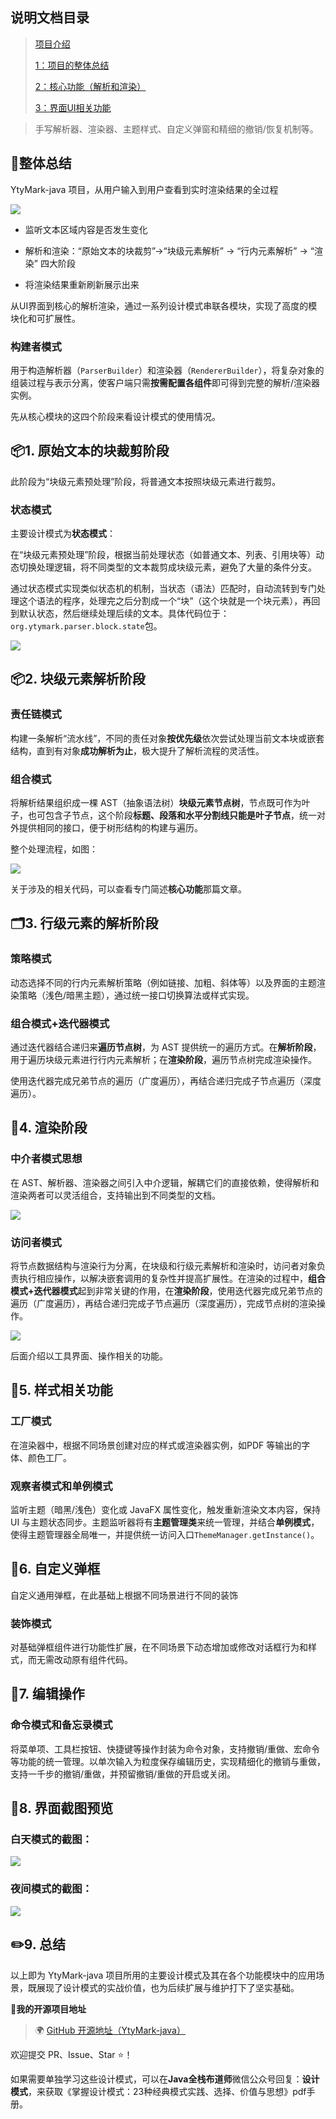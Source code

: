 
## 说明文档目录

> [项目介绍](../README.md)
>
> [1：项目的整体总结](./1：项目的整体总结.md)
>
> [2：核心功能（解析和渲染）](./2：核心功能（解析和渲染）.md)
>
> [3：界面UI相关功能](./3：界面UI相关功能.md)


> 手写解析器、渲染器、主题样式、自定义弹窗和精细的撤销/恢复机制等。

## 📌整体总结

YtyMark-java 项目，从用户输入到用户查看到实时渲染结果的全过程

![](..\image\文本处理流程.jpg)

- 监听文本区域内容是否发生变化

- 解析和渲染：“原始文本的块裁剪”→“块级元素解析” → “行内元素解析” → “渲染” 四大阶段

- 将渲染结果重新刷新展示出来

从UI界面到核心的解析渲染，通过一系列设计模式串联各模块，实现了高度的模块化和可扩展性。

### 构建者模式

用于构造解析器（`ParserBuilder`）和渲染器（`RendererBuilder`），将复杂对象的组装过程与表示分离，使客户端只需**按需配置各组件**即可得到完整的解析/渲染器实例。

先从核心模块的这四个阶段来看设计模式的使用情况。

## 📦1. 原始文本的块裁剪阶段

此阶段为“块级元素预处理”阶段，将普通文本按照块级元素进行裁剪。

### 状态模式

主要设计模式为**状态模式**：

在“块级元素预处理”阶段，根据当前处理状态（如普通文本、列表、引用块等）动态切换处理逻辑，将不同类型的文本裁剪成块级元素，避免了大量的条件分支。

通过状态模式实现类似状态机的机制，当状态（语法）匹配时，自动流转到专门处理这个语法的程序，处理完之后分割成一个“块”（这个块就是一个块元素），再回到默认状态，然后继续处理后续的文本。具体代码位于：`org.ytymark.parser.block.state`包。

![](..\image\状态流转.jpg)

## 📦2. 块级元素解析阶段

### 责任链模式

构建一条解析“流水线”，不同的责任对象**按优先级**依次尝试处理当前文本块或嵌套结构，直到有对象**成功解析为止**，极大提升了解析流程的灵活性。

### 组合模式

将解析结果组织成一棵 AST（抽象语法树）**块级元素节点树**，节点既可作为叶子，也可包含子节点，这个阶段**标题、段落和水平分割线只能是叶子节点**，统一对外提供相同的接口，便于树形结构的构建与遍历。

整个处理流程，如图：

![](..\image\责任链处理流程.jpg)

关于涉及的相关代码，可以查看专门简述**核心功能**那篇文章。

## 🗂3. 行级元素的解析阶段

### 策略模式

动态选择不同的行内元素解析策略（例如链接、加粗、斜体等）以及界面的主题渲染策略（浅色/暗黑主题），通过统一接口切换算法或样式实现。

### 组合模式+迭代器模式

通过迭代器结合递归来**遍历节点树**，为 AST 提供统一的遍历方式。在**解析阶段**，用于遍历块级元素进行行内元素解析；在**渲染阶段**，遍历节点树完成渲染操作。

使用迭代器完成兄弟节点的遍历（广度遍历），再结合递归完成子节点遍历（深度遍历）。

## 🧩4. 渲染阶段

### 中介者模式思想

在 AST、解析器、渲染器之间引入中介逻辑，解耦它们的直接依赖，使得解析和渲染两者可以灵活组合，支持输出到不同类型的文档。

![](..\image\解析和渲染解耦图.jpg)

### 访问者模式

将节点数据结构与渲染行为分离，在块级和行级元素解析和渲染时，访问者对象负责执行相应操作，以解决嵌套调用的复杂性并提高扩展性。在渲染的过程中，**组合模式+迭代器模式**起到非常关键的作用，在**渲染阶段**，使用迭代器完成兄弟节点的遍历（广度遍历），再结合递归完成子节点遍历（深度遍历），完成节点树的渲染操作。

![](..\image\双重分派机制.jpg)

后面介绍以工具界面、操作相关的功能。

## 📍5. 样式相关功能

### 工厂模式

在渲染器中，根据不同场景创建对应的样式或渲染器实例，如PDF 等输出的字体、颜色工厂。

### 观察者模式和单例模式

监听主题（暗黑/浅色）变化或 JavaFX 属性变化，触发重新渲染文本内容，保持 UI 与主题状态同步。主题监听器将有**主题管理类**来统一管理，并结合**单例模式**，使得主题管理器全局唯一，并提供统一访问入口`ThemeManager.getInstance()`。

## 🎯6. 自定义弹框

自定义通用弹框，在此基础上根据不同场景进行不同的装饰

### 装饰模式

对基础弹框组件进行功能性扩展，在不同场景下动态增加或修改对话框行为和样式，而无需改动原有组件代码。

## 📝7. 编辑操作

### 命令模式和备忘录模式

将菜单项、工具栏按钮、快捷键等操作封装为命令对象，支持撤销/重做、宏命令等功能的统一管理。以单次输入为粒度保存编辑历史，实现精细化的撤销与重做，支持一千步的撤销/重做，并预留撤销/重做的开启或关闭。

## 📸8. 界面截图预览

### 白天模式的截图：

![](..\image\白天模式.jpg)

### 夜间模式的截图：

![](..\image\黑夜模式.jpg)

## ✏️9. 总结

以上即为 YtyMark-java 项目所用的主要设计模式及其在各个功能模块中的应用场景，既展现了设计模式的实战价值，也为后续扩展与维护打下了坚实基础。

🙌**我的开源项目地址**

> 🌍 [GitHub 开源地址（YtyMark-java）](https://github.com/yuantingyue/YtyMark-java) 

欢迎提交 PR、Issue、Star ⭐️！

如果需要单独学习这些设计模式，可以在**Java全栈布道师**微信公众号回复：**设计模式**，来获取《掌握设计模式：23种经典模式实践、选择、价值与思想》pdf手册。
